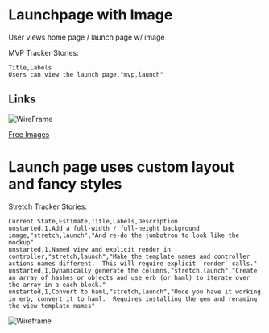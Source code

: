 # Launchpage with Image

User views home page / launch page w/ image

MVP Tracker Stories:
```
Title,Labels
Users can view the launch page,"mvp,launch"
```

## Links
![WireFrame](https://galvanize.mybalsamiq.com/mockups/2304814.png?key=dd6f91232218fa4d6cbf663738e10e0cfca3e151)

[Free Images](http://www.imcreator.com/free)

# Launch page uses custom layout and fancy styles

Stretch Tracker Stories:
```
Current State,Estimate,Title,Labels,Description
unstarted,1,Add a full-width / full-height background image,"stretch,launch","And re-do the jumbotron to look like the mockup"
unstarted,1,Named view and explicit render in controller,"stretch,launch","Make the template names and controller actions names different.  This will require explicit `render` calls."
unstarted,1,Dynamically generate the columns,"stretch,launch","Create an array of hashes or objects and use erb (or haml) to iterate over the array in a each block."
unstarted,1,Convert to haml,"stretch,launch","Once you have it working in erb, convert it to haml.  Requires installing the gem and renaming the view template names"
```

![Wireframe](https://galvanize.mybalsamiq.com/mockups/2254349.png?key=dd6f91232218fa4d6cbf663738e10e0cfca3e151)


